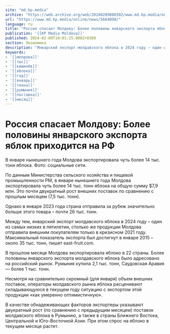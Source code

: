 ```yaml
---
site: "md.kp.media"
archive: "https://web.archive.org/web/20240209080302/www.md.kp.media/online/news/5664098/"
url: "https://www.md.kp.media/online/news/5664098/"
language: ru
title: "Россия спасает Молдову: Более половины январского экспорта яблок приходится на РФ"
publication: '[[KP Media Moldova]]'
published: 2024-02-09T10:01:25.000Z+0300
section: Экономика
description: "Январский экспорт молдавского яблока в 2024 году – один из самых низких в пятилетии"
keywords:
- '[[молдова]]'
- '[[тыс]]'
- '[[кишинёв]]'
- '[[яблоко]]'
- '[[год]]'
- '[[январь]]'
- '[[тонна]]'
- '[[румыния]]'
- '[[поставка]]'
- '[[месяц]]'
---
```


# Россия спасает Молдову: Более половины январского экспорта яблок приходится на РФ

В январе нынешнего года Молдова экспортировала чуть более 14 тыс. тонн яблока. Фото: социальные сети.

По данным Министерства сельского хозяйства и пищевой промышленности РМ, в январе нынешнего года Молдова экспортировала чуть более 14 тыс. тонн яблока на общую сумму $7,9 млн. Это почти двукратный рост внешних поставок по сравнению с прошлым месяцем (7,5 тыс. тонн).

Однако в январе 2023 года страна отправила за рубеж значительно больше этого товара – почти 26 тыс. тонн.

Между тем, январский экспорт молдавского яблока в 2024 году – один из самых низких в пятилетии, столько же продукции Молдова отправила внешним покупателям только в кризисном 2021 году. Максимальный показатель экспорта был достигнут в январе 2015 – около 35 тыс. тонн, пишет east-fruit.com.

В прошлом месяце Молдова экспортировала яблоко в 22 страны. Более половины январского экспорта молдавского яблока было адресовано на российский рынок. Румыния купила 2,1 тыс. тонн, Саудовская Аравия — более 1 тыс. тонн.

Несмотря на сравнительно скромный (для января) объем внешних поставок, операторы молдавского рынка яблока расценивают складывающуюся в текущем году ситуацию с экспортом этой продукции «как умеренно оптимистичную».

В качестве обнадеживающих факторов экспортеры указывают двукратный рост (по сравнению с предыдущим месяцем) поставок молдавского яблока в Румынию, а также в страны Ближнего Востока, Центральной и Юго-Восточной Азии. При этом спрос на яблоко в текущем месяце растет.
